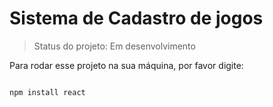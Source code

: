 <h1>Sistema de Cadastro de jogos</h1>

> Status do projeto: Em desenvolvimento

Para rodar esse projeto na sua máquina, por favor digite:

```

npm install react
```
